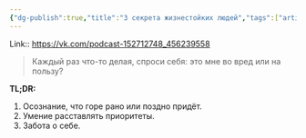 ```yaml
---
{"dg-publish":true,"title":"3 секрета жизнестойких людей","tags":["article"],"date":"2022-07-12T08:21:10+03:00","modified_at":"2022-07-12T08:22:32+03:00","permalink":"/articles/202207120821/","dgPassFrontmatter":true}
---
```



Link:: https://vk.com/podcast-152712748_456239558

> Каждый раз что-то делая, спроси себя: это мне во вред или на пользу?

**TL;DR:** 
1. Осознание, что горе рано или поздно придёт.
2. Умение расставлять приоритеты.
3. Забота о себе.
